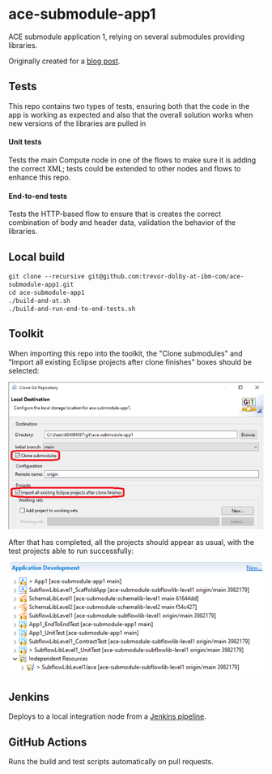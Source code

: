 # ace-submodule-app1

ACE submodule application 1, relying on several submodules providing libraries.

Originally created for a [blog post](https://community.ibm.com/community/user/integration/blogs/trevor-dolby/2023/04/03/automated-multi-repo-app-connect-enterprise-ace-ba).

## Tests

This repo contains two types of tests, ensuring both that the code in the app is
working as expected and also that the overall solution works when new versions
of the libraries are pulled in

#### Unit tests

Tests the main Compute node in one of the flows to make sure it is adding the
correct XML; tests could be extended to other nodes and flows to enhance this repo.

#### End-to-end tests

Tests the HTTP-based flow to ensure that is creates the correct combination 
of body and header data, validation the behavior of the libraries.

## Local build

```
git clone --recursive git@github.com:trevor-dolby-at-ibm-com/ace-submodule-app1.git
cd ace-submodule-app1
./build-and-ut.sh
./build-and-run-end-to-end-tests.sh
```

## Toolkit

When importing this repo into the toolkit, the "Clone submodules" and "Import all
existing Eclipse projects after clone finishes" boxes should be selected:

![Toolkit import](files/ace-submodule-app-import.png)

After that has completed, all the projects should appear as usual, with the test
projects able to run successfully:

![navigator](files/ace-submodule-app-eclipse-navigator.png)

## Jenkins

Deploys to a local integration node from a [Jenkins pipeline](README-jenkins.md).

## GitHub Actions

Runs the build and test scripts automatically on pull requests.

